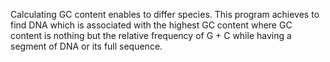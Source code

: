 Calculating GC content enables to differ species. This program achieves to find DNA which is associated with the highest GC content where GC content is nothing but the relative frequency of G + C while having a segment of DNA or its full sequence. 
